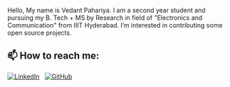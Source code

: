 Hello, My name is Vedant Pahariya. I am a second year student and pursuing my B. Tech + MS by Research in field of "Electronics and Communication" from IIIT Hyderabad. 
I’m interested in contributing some open source projects.

## 📫 How to reach me:

[![LinkedIn](https://img.shields.io/badge/-LinkedIn-blue?style=flat&logo=Linkedin&logoColor=white)](https://in.linkedin.com/in/vedant-pahariya) &nbsp;
 [![GitHub](https://img.shields.io/badge/-GitHub-black?style=flat&logo=github)](https://github.com/VedantPahariya)

<!---
VedantPahariya/VedantPahariya is a ✨ special ✨ repository because its `README.md` (this file) appears on your GitHub profile.
You can click the Preview link to take a look at your changes.
--->
